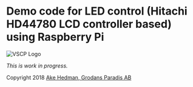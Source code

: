 # Demo code for LED control (Hitachi HD44780 LCD controller based) using Raspberry Pi 

![VSCP Logo](https://www.vscp.org/images/logo_200.png)

*This is work in progress.*



Copyright 2018 [Ake Hedman, Grodans Paradis AB](akhe@grodansparadis.com)

